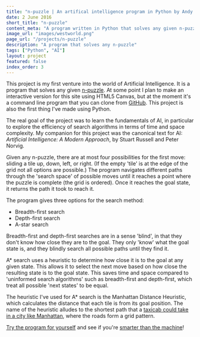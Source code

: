 ```yaml
---
title: "n-puzzle | An artifical intelligence program in Python by Andy Davies"
date: 2 June 2016
short_title: "n-puzzle"
content_meta: "A program written in Python that solves any given n-puzzle."
image_url: "images/westworld.png"
page_url: "/projects/n-puzzle"
description: "A program that solves any n-puzzle"
tags: ["Python", "AI"]
layout: project
featured: false
index_order: 3
---
```



This project is my first venture into the world of Artificial Intelligence. It is a program that solves any given [n-puzzle](http://mypuzzle.org/sliding). At some point I plan to make an interactive version for this site using HTML5 Canvas, but at the moment it's a command line program that you can clone from [GitHub](https://github.com/andavies/n-puzzle). This project is also the first thing I've made using Python.

The real goal of the project was to learn the fundamentals of AI, in particular to explore the efficiency of search algorithms in terms of time and space complexity. My companion for this project was the canonical text for AI: *Artificial Intelligence: A Modern Approach*, by Stuart Russell and Peter Norvig.

Given any n-puzzle, there are at most four possibilities for the first move: sliding a tile up, down, left, or right. (If the empty 'tile' is at the edge of the grid not all options are possible.) The program navigates different paths through the 'search space' of possible moves until it reaches a point where the puzzle is complete (the grid is ordered). Once it reaches the goal state, it returns the path it took to reach it.

The program gives three options for the search method:

* Breadth-first search
* Depth-first search
* A-star search

Breadth-first and depth-first searches are in a sense 'blind', in that they don't know how close they are to the goal. They only 'know' what the goal state is, and they blindly search all possible paths until they find it. 

A* search uses a heuristic to determine how close it is to the goal at any given state. This allows it to select the next move based on how close the resulting state is to the goal state. This saves time and space compared to 'uninformed search algorithms' such as breadth-first and depth-first, which treat all possible 'next states' to be equal.

The heuristic I've used for A* search is the Manhattan Distance Heuristic, which calculates the distance that each tile is from its goal position. The name of the heuristic alludes to the shortest path that a [taxicab could take in a city like Manhattan](https://en.wikipedia.org/wiki/Taxicab_geometry), where the roads form a grid pattern.

[Try the program for yourself](https://github.com/andavies/n-puzzle) and see if you're [smarter than the machine](https://www.youtube.com/watch?v=EtMdMmrfipY)! 